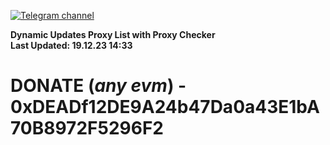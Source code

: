 [![Telegram channel](https://img.shields.io/endpoint?url=https://runkit.io/damiankrawczyk/telegram-badge/branches/master?url=https://t.me/n4z4v0d)](https://t.me/n4z4v0d) 

**Dynamic Updates Proxy List with Proxy Checker**  
**Last Updated: 19.12.23 14:33**

# DONATE (_any evm_) - 0xDEADf12DE9A24b47Da0a43E1bA70B8972F5296F2
